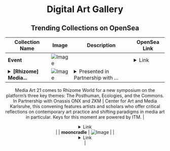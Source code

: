 <div align="center">

# Digital Art Gallery

## Trending Collections on OpenSea

| Collection Name                       | Image                                                                                     | Description                       | OpenSea Link                                                                                          |
|---------------------------------------|-------------------------------------------------------------------------------------------|-----------------------------------|--------------------------------------------------------------------------------------------------------|
| **Event** | ![Image](https://i.seadn.io/s/raw/files/a837708742ad8afcb35eb60ba787976d.jpg?w=500&auto=format?w=200&auto=format) |  | <details><summary>Link</summary>[Event](https://opensea.io/collection/event-40911)</details> |
| **<details><summary>[Rhizome] Media...</summary>[Rhizome] Media Art 21 Symposium at Rhizome World</details>** | ![Image](https://i.seadn.io/s/raw/files/0fa8a96f01afc09e099a2c4db387edec.jpg?w=500&auto=format?w=200&auto=format) | <details><summary>Presented in Partnership with ...</summary>Presented in Partnership with Onassis ONX & ZKM 

Media Art 21 comes to Rhizome World for a new symposium on the platform’s three key themes: The Posthuman, Ecologies, and the Commons. In Partnership with Onassis ONX and ZKM | Center for Art and Media Karlsruhe, this convening features artists and scholars who offer critical reflections on contemporary art practice and shifting paradigms in media art in particular. Keys for this moment are powered by ITM.</details> | <details><summary>Link</summary>[[Rhizome] Media Art 21 Symposium at Rhizome World](https://opensea.io/collection/rhizome-media-art-21-symposium-at-rhizome-world)</details> |
| **mooncradle** | ![Image](https://i.seadn.io/s/raw/files/a14e151d2da202cf206269993939baec.png?w=500&auto=format?w=200&auto=format) |  | <details><summary>Link</summary>[mooncradle](https://opensea.io/collection/mooncradle)</details> |

</div>